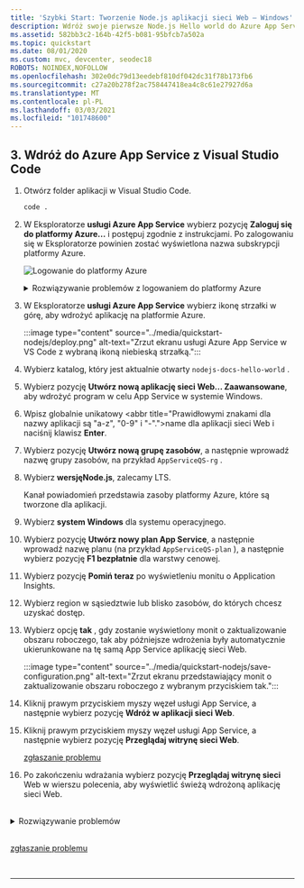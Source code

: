 ```yaml
---
title: 'Szybki Start: Tworzenie Node.js aplikacji sieci Web — Windows'
description: Wdróż swoje pierwsze Node.js Hello world do Azure App Service w ciągu kilku minut dla platformy systemu Windows.
ms.assetid: 582bb3c2-164b-42f5-b081-95bfcb7a502a
ms.topic: quickstart
ms.date: 08/01/2020
ms.custom: mvc, devcenter, seodec18
ROBOTS: NOINDEX,NOFOLLOW
ms.openlocfilehash: 302e0dc79d13eedebf810df042dc31f78b173fb6
ms.sourcegitcommit: c27a20b278f2ac758447418ea4c8c61e27927d6a
ms.translationtype: MT
ms.contentlocale: pl-PL
ms.lasthandoff: 03/03/2021
ms.locfileid: "101748600"
---
```

<!-- advanced for windows -->

## <a name="3-deploy-to-azure-app-service-from-visual-studio-code"></a>3. Wdróż do Azure App Service z Visual Studio Code

1. Otwórz folder aplikacji w Visual Studio Code.

    ```bash
    code .
    ```

1. W Eksploratorze **usługi Azure App Service** wybierz pozycję **Zaloguj się do platformy Azure...** i postępuj zgodnie z instrukcjami. Po zalogowaniu się w Eksploratorze powinien zostać wyświetlona nazwa subskrypcji platformy Azure.

    ![Logowanie do platformy Azure](../media/quickstart-nodejs/sign-in.png)

    <details>
    <summary>Rozwiązywanie problemów z logowaniem do platformy Azure</summary>
    
    Jeśli zostanie wyświetlony komunikat o błędzie **"nie można odnaleźć subskrypcji o nazwie [Identyfikator subskrypcji]"** podczas logowania do platformy Azure, może to być spowodowane tym, że jesteś za serwerem proxy i nie można uzyskać dostępu do interfejsu API platformy Azure. Skonfiguruj `HTTP_PROXY` i `HTTPS_PROXY` zmienne środowiskowe za pomocą informacji o serwerze proxy w terminalu przy użyciu `export` .
    
    ```bash
    export HTTPS_PROXY=https://username:password@proxy:8080
    export HTTP_PROXY=http://username:password@proxy:8080
    ```

    [zgłaszanie problemu](https://www.research.net/r/PWZWZ52?tutorial=node-deployment-azure-app-service&step=deploy-app)


1. W Eksploratorze **usługi Azure App Service** wybierz ikonę strzałki w górę, aby wdrożyć aplikację na platformie Azure. 

    :::image type="content" source="../media/quickstart-nodejs/deploy.png" alt-text="Zrzut ekranu usługi Azure App Service w VS Code z wybraną ikoną niebieską strzałką.":::

1. Wybierz katalog, który jest aktualnie otwarty `nodejs-docs-hello-world` .

1. Wybierz pozycję **Utwórz nową aplikację sieci Web... Zaawansowane**, aby wdrożyć program w celu App Service w systemie Windows.

1. Wpisz globalnie unikatowy <abbr title="Prawidłowymi znakami dla nazwy aplikacji są "a-z", "0-9" i "-".">name</abbr> dla aplikacji sieci Web i naciśnij klawisz **Enter**. 
1. Wybierz pozycję **Utwórz nową grupę zasobów**, a następnie wprowadź nazwę grupy zasobów, na przykład `AppServiceQS-rg` .
1. Wybierz **wersjęNode.js**, zalecamy LTS.

    Kanał powiadomień przedstawia zasoby platformy Azure, które są tworzone dla aplikacji.
1. Wybierz **system Windows** dla systemu operacyjnego.
1. Wybierz pozycję **Utwórz nowy plan App Service**, a następnie wprowadź nazwę planu (na przykład `AppServiceQS-plan` ), a następnie wybierz pozycję **F1 bezpłatnie** dla warstwy cenowej.
1. Wybierz pozycję **Pomiń teraz** po wyświetleniu monitu o Application Insights.
1. Wybierz region w sąsiedztwie lub blisko zasobów, do których chcesz uzyskać dostęp.

1. Wybierz opcję **tak** , gdy zostanie wyświetlony monit o zaktualizowanie obszaru roboczego, tak aby późniejsze wdrożenia były automatycznie ukierunkowane na tę samą App Service aplikację sieci Web. 

    :::image type="content" source="../media/quickstart-nodejs/save-configuration.png" alt-text="Zrzut ekranu przedstawiający monit o zaktualizowanie obszaru roboczego z wybranym przyciskiem tak.":::

1. Kliknij prawym przyciskiem myszy węzeł usługi App Service, a następnie wybierz pozycję **Wdróż w aplikacji sieci Web**.

1. Kliknij prawym przyciskiem myszy węzeł usługi App Service, a następnie wybierz pozycję **Przeglądaj witrynę sieci Web**.

    [zgłaszanie problemu](https://www.research.net/r/PWZWZ52?tutorial=node-deployment-azure-app-service&step=deploy-app)

1. Po zakończeniu wdrażania wybierz pozycję **Przeglądaj witrynę sieci** Web w wierszu polecenia, aby wyświetlić świeżą wdrożoną aplikację sieci Web.

<br>
<details>
<summary>Rozwiązywanie problemów</summary>
* Upewnij się, że aplikacja nasłuchuje na porcie dostarczonym przez zmienną środowiskową portów: `process.env.PORT` .
* Jeśli zostanie wyświetlony komunikat o błędzie **"nie masz uprawnień do wyświetlenia tego katalogu lub strony"**, uruchomienie aplikacji prawdopodobnie nie powiodło się. Przejrzyj dane wyjściowe dziennika, aby znaleźć i naprawić błąd. 

</details>

<br>

[zgłaszanie problemu](https://www.research.net/r/PWZWZ52?tutorial=node-deployment-azure-app-service&prepare-your-environment)


<br>
<hr/>